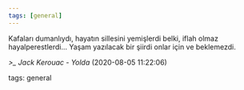 ```yaml
---
tags: [general]
---
```


Kafaları dumanlıydı, hayatın sillesini yemişlerdi belki, iflah olmaz hayalperestlerdi... Yaşam yazılacak bir şiirdi onlar için ve beklemezdi.

*>_ Jack Kerouac - Yolda* (2020-08-05 11:22:06)

tags: general

